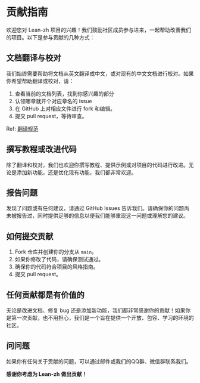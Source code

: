 # 贡献指南

欢迎您对 Lean-zh 项目的兴趣！我们鼓励社区成员参与进来，一起帮助改善我们的项目。以下是参与贡献的几种方式：

## 文档翻译与校对

我们始终需要帮助将文档从英文翻译成中文，或对现有的中文文档进行校对。如果你希望帮助翻译或校对，请：

1. 查看当前的文档列表，找到你感兴趣的部分
2. 认领哪章就开个对应章名的 issue
3. 在 GitHub 上对相应文件进行 fork 和编辑。
4. 提交 pull request，等待审查。

Ref: [翻译规范](https://github.com/Agda-zh/PLFA-zh/issues/1)

## 撰写教程或改进代码

除了翻译和校对，我们也欢迎你撰写教程、提供示例或对项目的代码进行改进。无论是添加新功能，还是优化现有功能，我们都非常欢迎。

## 报告问题

发现了问题或有任何建议，请通过 GitHub Issues 告诉我们。请确保你的问题尚未被报告过，同时提供足够的信息以便我们能够重现这一问题或理解您的建议。

## 如何提交贡献

1. Fork 仓库并创建你的分支从 `main`。
2. 如果你修改了代码，请确保测试通过。
3. 确保你的代码符合项目的风格指南。
4. 提交 pull request。

## 任何贡献都是有价值的

无论是改进文档、修复 bug 还是添加新功能，我们都非常感谢你的贡献！如果你是第一次贡献，也不用担心，我们是一个旨在提供一个开放、包容、学习的环境的社区。

## 问问题

如果你有任何关于贡献的问题，可以通过邮件或我们的QQ群、微信群联系我们。

**感谢你考虑为 Lean-zh 做出贡献！**
